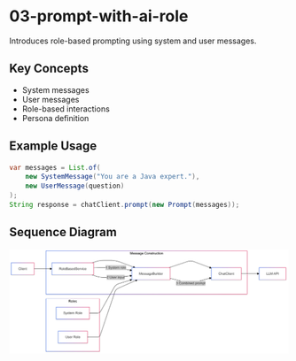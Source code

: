 # 03-prompt-with-ai-role

Introduces role-based prompting using system and user messages.

## Key Concepts
- System messages
- User messages
- Role-based interactions
- Persona definition

## Example Usage
```java
var messages = List.of(
    new SystemMessage("You are a Java expert."),
    new UserMessage(question)
);
String response = chatClient.prompt(new Prompt(messages));
```

## Sequence Diagram
![Sequence Diagram](03.png)